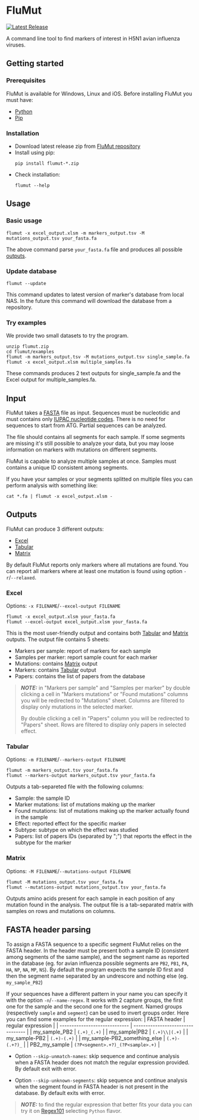 # FluMut
[![Latest Release](https://gitlab.izsvenezie.it/biv/flumut/flumut/-/badges/release.svg)](https://gitlab.izsvenezie.it/biv/flumut/mutfinder/-/releases)

A command line tool to find markers of interest in H5N1 avian influenza viruses.



## Getting started

### Prerequisites
FluMut is available for Windows, Linux and iOS.
Before installing FluMut you must have:
- [Python](https://www.python.org/downloads/)
- [Pip](https://pypi.org/project/pip/)

### Installation
- Download latest release zip from [FluMut repository](https://gitlab.izsvenezie.it/biv/flumut/mutfinder/-/releases)
- Install using pip:
    ```
    pip install flumut-*.zip
    ```
- Check installation:
    ```
    flumut --help
    ```

## Usage
### Basic usage
```
flumut -x excel_output.xlsm -m markers_output.tsv -M mutations_output.tsv your_fasta.fa
```
The above command parse `your_fasta.fa` file and produces all possible [outputs](#outputs).

### Update database
```
flumut --update
```
This command updates to latest version of marker's database from local NAS.
In the future this command will download the database from a repository.

### Try examples
We provide two small datasets to try the program.

```
unzip flumut.zip
cd flumut/examples
flumut -m markers_output.tsv -M mutations_output.tsv single_sample.fa
flumut -x excel_output.xlsm multiple_samples.fa 
```
These commands produces 2 text outputs for single_sample.fa and the Excel output for multiple_samples.fa.

## Input
FluMut takes a [FASTA](https://en.wikipedia.org/wiki/FASTA_format) file as input.
Sequences must be nucleotidic and must contains only [IUPAC nucleotide codes](https://www.bioinformatics.org/sms/iupac.html).
There is no need for sequences to start from ATG.
Partial sequences can be analyzed.

The file should contains all segments for each sample.
If some segments are missing it's still possible to analyze your data,
but you may loose information on markers with mutations on different segments.

FluMut is capable to analyze multiple samples at once.
Samples must contains a unique ID consistent among segments.

If you have your samples or your segments splitted on multiple files you can perform analysis with something like:
```
cat *.fa | flumut -x excel_output.xlsm -
```

## Outputs
FluMut can produce 3 different outputs:
- [Excel](#excel)
- [Tabular](#tabular)
- [Matrix](#matrix)

By default FluMut reports only markers where all mutations are found.
You can report all markers where at least one mutation is found using option `-r`/`--relaxed`.

### Excel
Options: `-x FILENAME`/`--excel-output FILENAME`
```
flumut -x excel_output.xlsm your_fasta.fa
flumut --excel-output excel_output.xlsm your_fasta.fa
```

This is the most user-friendly output and contains both [Tabular](#tabular) and [Matrix](#matrix) outputs.
The output file contains 5 sheets:
- Markers per sample: report of markers for each sample
- Samples per marker: report sample count for each marker
- Mutations: contains [Matrix](#matrix) output
- Markers: contains [Tabular](#tabular) output
- Papers: contains the list of papers from the database

> **_NOTE:_** in "Markers per sample" and "Samples per marker" by double clicking a cell in "Markers mutations" or "Found mutations" columns you will be redirected to "Mutations" sheet.
> Columns are filtered to display only mutations in the selected marker.
>
> By double clicking a cell in "Papers" column you will be redirected to "Papers" sheet. 
> Rows are filtered to display only papers in selected effect.

### Tabular
Options: `-m FILENAME`/`--markers-output FILENAME`
```
flumut -m markers_output.tsv your_fasta.fa
flumut --markers-output markers_output.tsv your_fasta.fa
```

Outputs a tab-separeted file with the following columns:
- Sample: the sample ID
- Marker mutations: list of mutations making up the marker
- Found mutations: list of mutations making up the marker actually found in the sample
- Effect: reported effect for the specific marker
- Subtype: subtype on which the effect was studied
- Papers: list of papers IDs (separated by ";") that reports the effect in the subtype for the marker

### Matrix
Options: `-M FILENAME`/`--mutations-output FILENAME`
```
flumut -M mutations_output.tsv your_fasta.fa
flumut --mutations-output mutations_output.tsv your_fasta.fa
```

Outputs amino acids present for each sample in each position of any mutation found in the analysis.
The output file is a tab-separated matrix with samples on rows and mutations on columns.

## FASTA header parsing
To assign a FASTA sequence to a specific segment FluMut relies on the FASTA header.
In the header must be present both a sample ID (consistent among segments of the same sample),
and the segment name as reported in the database (eg. for avian influenza possible segments are `PB2`, `PB1`, `PA`, `HA`, `NP`, `NA`, `MP`, `NS`).
By default the program expects the sample ID first and then the segment name separated by an undrescore and nothing else (eg. `my_sample_PB2`)

If your sequences have a different pattern in your name you can specify it with the option `-n`/`--name-regex`.
It works with 2 capture groups, the first one for the sample and the second one for the segment.
Named groups (respectively `sample` and `segment`) can be used to invert groups order.
Here you can find some examples for the regular expression:
| FASTA header                  | regular expression                |
| ----------------------------- | --------------------------------- |
| my_sample_PB2                 | `(.+)_(.+)`                       |
| my_sample\|PB2                | `(.+)\\|(.+)`                     |
| my_sample-PB2                 | `(.+)-(.+)`                       |
| my_sample-PB2_something_else  | `(.+)-(.+?)_`                     |
| PB2_my_sample                 | `(?P<segment>.+?)_(?P<sample>.+)` |


- Option `--skip-unmatch-names`: skip sequence and continue analysis when a FASTA header does not match the regular expression provided. By default exit with error.

- Option `--skip-unknown-segments`: skip sequence and continue analysis when the segment found in FASTA header is not present in the database. By default exits with error. 

> **_NOTE:_** to find the regular expression that better fits your data you can try it on [Regex101](https://regex101.com/) selecting `Python` flavor.
